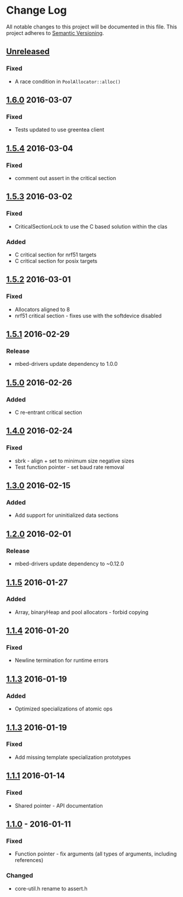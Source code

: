# Change Log
All notable changes to this project will be documented in this file.
This project adheres to [Semantic Versioning](http://semver.org/).

## [Unreleased]
### Fixed
- A race condition in `PoolAllocator::alloc()`


## [1.6.0] 2016-03-07
### Fixed
- Tests updated to use greentea client

## [1.5.4] 2016-03-04
### Fixed
- comment out assert in the critical section

## [1.5.3] 2016-03-02
### Fixed
- CriticalSectionLock to use the C based solution within the clas

### Added
- C critical section for nrf51 targets
- C critical section for posix targets

## [1.5.2] 2016-03-01
### Fixed
- Allocators aligned to 8
- nrf51 critical section - fixes use with the softdevice disabled

## [1.5.1] 2016-02-29
### Release
- mbed-drivers update dependency to 1.0.0

## [1.5.0] 2016-02-26
### Added
- C re-entrant critical section

## [1.4.0] 2016-02-24
### Fixed
- sbrk - align + set to minimum size negative sizes
- Test function pointer - set baud rate removal

## [1.3.0] 2016-02-15
### Added
- Add support for uninitialized data sections

## [1.2.0] 2016-02-01
### Release
- mbed-drivers update dependency to ~0.12.0

## [1.1.5] 2016-01-27
### Added
- Array, binaryHeap and pool allocators - forbid copying

## [1.1.4] 2016-01-20
### Fixed
- Newline termination for runtime errors

## [1.1.3] 2016-01-19
### Added
- Optimized specializations of atomic ops

## [1.1.3] 2016-01-19
### Fixed
- Add missing template specialization prototypes

## [1.1.1] 2016-01-14
### Fixed
- Shared pointer - API documentation

## [1.1.0] - 2016-01-11
### Fixed
- Function pointer - fix arguments (all types of arguments, including references)

### Changed
- core-util.h rename to assert.h

[Unreleased]: https://github.com/ARMmbed/core-util/compare/HEAD...v1.6.0
[1.6.0]: https://github.com/ARMmbed/core-util/compare/v1.5.4..v1.6.0
[1.5.4]: https://github.com/ARMmbed/core-util/compare/v1.5.3...v1.5.4
[1.5.3]: https://github.com/ARMmbed/core-util/compare/v1.5.2...v1.5.3
[1.5.2]: https://github.com/ARMmbed/core-util/compare/v1.5.1...v1.5.2
[1.5.1]: https://github.com/ARMmbed/core-util/compare/v1.5.0...v1.5.1
[1.5.0]: https://github.com/ARMmbed/core-util/compare/v1.4.0...v1.5.0
[1.4.0]: https://github.com/ARMmbed/core-util/compare/v1.3.0...v1.4.0
[1.3.0]: https://github.com/ARMmbed/core-util/compare/v1.2.0...v1.3.0
[1.2.0]: https://github.com/ARMmbed/core-util/compare/v1.1.5...v1.2.0
[1.1.5]: https://github.com/ARMmbed/core-util/compare/v1.1.4...v1.1.5
[1.1.4]: https://github.com/ARMmbed/core-util/compare/v1.1.3...v1.1.4
[1.1.3]: https://github.com/ARMmbed/core-util/compare/v1.1.2...v1.1.3
[1.1.2]: https://github.com/ARMmbed/core-util/compare/v1.1.1...v1.1.2
[1.1.1]: https://github.com/ARMmbed/core-util/compare/v1.1.1...v1.1.1
[1.1.0]: https://github.com/ARMmbed/core-util/compare/v1.1.0...v1.0.0
